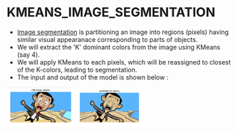 # KMEANS_IMAGE_SEGMENTATION

- <a href="https://en.wikipedia.org/wiki/Image_segmentation">Image segmentation</a> is partitioning an image into regions (pixels) having similar visual appearanace corresponding to parts of objects.
- We will extract the 'K' dominant colors from the image using KMeans (say 4).
- We will apply KMeans to each pixels, which will be reassigned to closest of the K-colors, leading to segmentation.
- The input and output of the model is shown below : 
<div class="row">
  <div class="column">
    <img src="https://github.com/NAVANEETHELITE/KMEANS_IMAGE_SEGMENTATION/blob/main/IMAGE%20SEGMENTATION%20USING%20KMEANS/OUTPUT/img1.png" title='ORIGINAL IMAGE' alt="Original" style="width:30%">
    <img src="https://github.com/NAVANEETHELITE/KMEANS_IMAGE_SEGMENTATION/blob/main/IMAGE%20SEGMENTATION%20USING%20KMEANS/OUTPUT/img2.png" title="SEGMENTED IMAGE" alt='Segmented' style="width:30%">
  </div>
</div>
